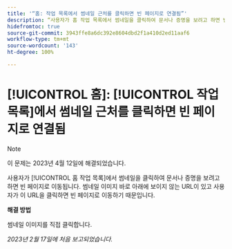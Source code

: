 ```yaml
---
title: '“홈: 작업 목록에서 썸네일 근처를 클릭하면 빈 페이지로 연결됨”'
description: “사용자가 홈 작업 목록에서 썸네일을 클릭하여 문서나 증명을 보려고 하면 빈 페이지로 이동됩니다. 썸네일 이미지 바로 아래에 보이지 않는 URL이 있고 사용자가 이 URL을 클릭하면 빈 페이지로 이동하기 때문입니다.”
hidefromtoc: true
source-git-commit: 3943ffe8a6dc392e8604dbd2f1a410d2ed11aaf6
workflow-type: tm+mt
source-wordcount: '143'
ht-degree: 100%

---
```



# [!UICONTROL 홈]: [!UICONTROL 작업 목록]에서 썸네일 근처를 클릭하면 빈 페이지로 연결됨

>[!NOTE]
>
>이 문제는 2023년 4월 12일에 해결되었습니다.

사용자가 [!UICONTROL 홈 작업 목록]에서 썸네일을 클릭하여 문서나 증명을 보려고 하면 빈 페이지로 이동됩니다. 썸네일 이미지 바로 아래에 보이지 않는 URL이 있고 사용자가 이 URL을 클릭하면 빈 페이지로 이동하기 때문입니다.

**해결 방법**

썸네일 이미지를 직접 클릭합니다.

_2023년 2월 17일에 처음 보고되었습니다._

